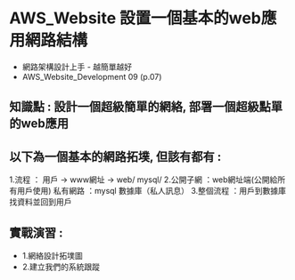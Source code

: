 # AWS_Website 設置一個基本的web應用網路結構
+ 網路架構設計上手 - 越簡單越好
+ AWS_Website_Development 09 (p.07) 

## 知識點 :  設計一個超級簡單的網絡, 部署一個超級點單的web應用

## 以下為一個基本的網路拓墣, 但該有都有 : 
1.流程 ： 用戶 → www網址 →  web/ mysql/ 
2.公開子網 ：web網址端(公開給所有用戶使用)
   私有網路 ：mysql 數據庫（私人訊息）
3.整個流程 ：用戶到數據庫找資料並回到用戶
 
## 實戰演習 : 
+ 1.網絡設計拓墣圖
+ 2.建立我們的系統跟蹤






